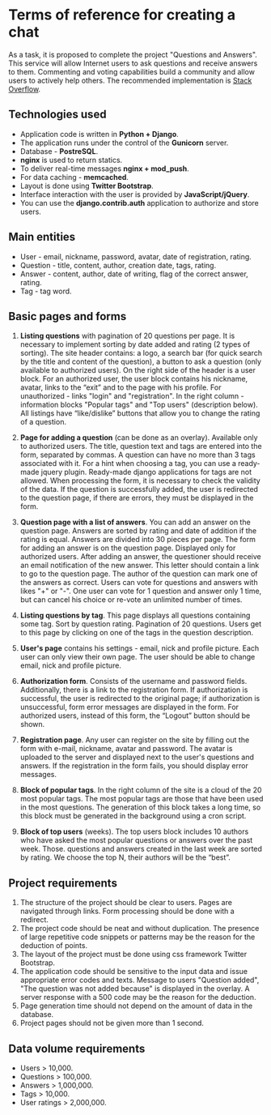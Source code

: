 # Terms of reference for creating a chat
As a task, it is proposed to complete the project "Questions and Answers". This service will allow Internet users to ask questions and receive answers to them. Commenting and voting capabilities build a community and allow users to actively help others. The recommended implementation is [Stack Overflow](https://stackoverflow.com).

## Technologies used
- Application code is written in **Python + Django**.
- The application runs under the control of the **Gunicorn** server.
- Database - **PostreSQL**.
- **nginx** is used to return statics.
- To deliver real-time messages **nginx + mod_push**.
- For data caching - **memcached**.
- Layout is done using **Twitter Bootstrap**.
- Interface interaction with the user is provided by **JavaScript/jQuery**.
- You can use the **django.contrib.auth** application to authorize and store users.

## Main entities
- User - email, nickname, password, avatar, date of registration, rating.
- Question - title, content, author, creation date, tags, rating.
- Answer - content, author, date of writing, flag of the correct answer, rating.
- Tag - tag word.

## Basic pages and forms
1. **Listing questions** with pagination of 20 questions per page. It is necessary to implement sorting by date added and rating (2 types of sorting). The site header contains: a logo, a search bar (for quick search by the title and content of the question), a button to ask a question (only available to authorized users). On the right side of the header is a user block. For an authorized user, the user block contains his nickname, avatar, links to the “exit” and to the page with his profile. For unauthorized - links "login" and "registration". In the right column - information blocks "Popular tags" and "Top users" (description below). All listings have “like/dislike” buttons that allow you to change the rating of a question.

2. **Page for adding a question** (can be done as an overlay). Available only to authorized users. The title, question text and tags are entered into the form, separated by commas. A question can have no more than 3 tags associated with it. For a hint when choosing a tag, you can use a ready-made jquery plugin. Ready-made django applications for tags are not allowed. When processing the form, it is necessary to check the validity of the data. If the question is successfully added, the user is redirected to the question page, if there are errors, they must be displayed in the form.

3. **Question page with a list of answers**. You can add an answer on the question page. Answers are sorted by rating and date of addition if the rating is equal. Answers are divided into 30 pieces per page. The form for adding an answer is on the question page. Displayed only for authorized users. After adding an answer, the questioner should receive an email notification of the new answer. This letter should contain a link to go to the question page. The author of the question can mark one of the answers as correct. Users can vote for questions and answers with likes "+" or "-". One user can vote for 1 question and answer only 1 time, but can cancel his choice or re-vote an unlimited number of times.

4. **Listing questions by tag**. This page displays all questions containing some tag. Sort by question rating. Pagination of 20 questions. Users get to this page by clicking on one of the tags in the question description.

5. **User's page** contains his settings - email, nick and profile picture. Each user can only view their own page. The user should be able to change email, nick and profile picture.


6. **Authorization form**. Consists of the username and password fields. Additionally, there is a link to the registration form. If authorization is successful, the user is redirected to the original page; if authorization is unsuccessful, form error messages are displayed in the form. For authorized users, instead of this form, the “Logout” button should be shown.

7. **Registration page**. Any user can register on the site by filling out the form with e-mail, nickname, avatar and password. The avatar is uploaded to the server and displayed next to the user's questions and answers. If the registration in the form fails, you should display error messages.

8. **Block of popular tags**. In the right column of the site is a cloud of the 20 most popular tags. The most popular tags are those that have been used in the most questions. The generation of this block takes a long time, so this block must be generated in the background using a cron script.

9. **Block of top users** (weeks). The top users block includes 10 authors who have asked the most popular questions or answers over the past week. Those. questions and answers created in the last week are sorted by rating. We choose the top N, their authors will be the “best”.

## Project requirements
1. The structure of the project should be clear to users. Pages are navigated through links. Form processing should be done with a redirect.
2. The project code should be neat and without duplication. The presence of large repetitive code snippets or patterns may be the reason for the deduction of points.
3. The layout of the project must be done using css framework Twitter Bootstrap.
4. The application code should be sensitive to the input data and issue appropriate error codes and texts. Message to users "Question added",
"The question was not added because" is displayed in the overlay. A server response with a 500 code may be the reason for the deduction.
5. Page generation time should not depend on the amount of data in the database.
6. Project pages should not be given more than 1 second.

## Data volume requirements
- Users > 10,000.
- Questions > 100,000.
- Answers > 1,000,000.
- Tags > 10,000.
- User ratings > 2,000,000.
